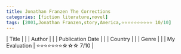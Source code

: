 ```yaml
---
title: Jonathan Franzen The Corrections
categories: [fiction literature,novel]
tags: [2001,Jonathan Franzen,story,America,⭐⭐⭐⭐⭐⭐⭐⭐⭐⭐ 10/10]
---
```


| Title |  |
| Author |  |
| Publication Date |   |
| Country |  |
| Genre |   |
| My Evaluation | ⭐⭐⭐⭐⭐⭐⭐☆☆☆ 7/10  |
        